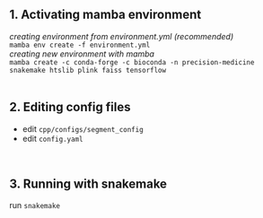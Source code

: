 ## 1. Activating mamba environment
*creating environment from environment.yml (recommended)*<br>
`mamba env create -f environment.yml`<br>
*creating new environment with mamba*<br>
`mamba create -c conda-forge -c bioconda -n precision-medicine snakemake htslib plink faiss tensorflow`<br>
<br>

## 2. Editing config files
- edit `cpp/configs/segment_config`<br>
- edit `config.yaml`<br>
<br>

## 3. Running with snakemake
run `snakemake`

